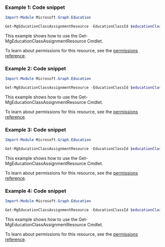 ### Example 1: Code snippet

```powershell
Import-Module Microsoft.Graph.Education

Get-MgEducationClassAssignmentResource -EducationClassId $educationClassId -EducationAssignmentId $educationAssignmentId -EducationAssignmentResourceId $educationAssignmentResourceId
```
This example shows how to use the Get-MgEducationClassAssignmentResource Cmdlet.

To learn about permissions for this resource, see the [permissions reference](/graph/permissions-reference).

### Example 2: Code snippet

```powershell
Import-Module Microsoft.Graph.Education

Get-MgEducationClassAssignmentResource -EducationClassId $educationClassId -EducationAssignmentId $educationAssignmentId -EducationAssignmentResourceId $educationAssignmentResourceId
```
This example shows how to use the Get-MgEducationClassAssignmentResource Cmdlet.

To learn about permissions for this resource, see the [permissions reference](/graph/permissions-reference).

### Example 3: Code snippet

```powershell
Import-Module Microsoft.Graph.Education

Get-MgEducationClassAssignmentResource -EducationClassId $educationClassId -EducationAssignmentId $educationAssignmentId -EducationAssignmentResourceId $educationAssignmentResourceId
```
This example shows how to use the Get-MgEducationClassAssignmentResource Cmdlet.

To learn about permissions for this resource, see the [permissions reference](/graph/permissions-reference).

### Example 4: Code snippet

```powershell
Import-Module Microsoft.Graph.Education

Get-MgEducationClassAssignmentResource -EducationClassId $educationClassId -EducationAssignmentId $educationAssignmentId -EducationAssignmentResourceId $educationAssignmentResourceId
```
This example shows how to use the Get-MgEducationClassAssignmentResource Cmdlet.

To learn about permissions for this resource, see the [permissions reference](/graph/permissions-reference).

